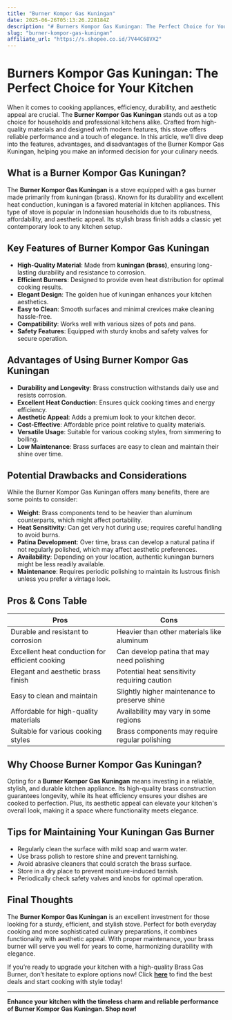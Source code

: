 ```yaml
---
title: "Burner Kompor Gas Kuningan"
date: 2025-06-26T05:13:26.228184Z
description: "# Burners Kompor Gas Kuningan: The Perfect Choice for Your Kitchen..."
slug: "burner-kompor-gas-kuningan"
affiliate_url: "https://s.shopee.co.id/7V44C68VX2"
---
```

# Burners Kompor Gas Kuningan: The Perfect Choice for Your Kitchen

When it comes to cooking appliances, efficiency, durability, and aesthetic appeal are crucial. The **Burner Kompor Gas Kuningan** stands out as a top choice for households and professional kitchens alike. Crafted from high-quality materials and designed with modern features, this stove offers reliable performance and a touch of elegance. In this article, we'll dive deep into the features, advantages, and disadvantages of the Burner Kompor Gas Kuningan, helping you make an informed decision for your culinary needs.

## What is a Burner Kompor Gas Kuningan?

The **Burner Kompor Gas Kuningan** is a stove equipped with a gas burner made primarily from kuningan (brass). Known for its durability and excellent heat conduction, kuningan is a favored material in kitchen appliances. This type of stove is popular in Indonesian households due to its robustness, affordability, and aesthetic appeal. Its stylish brass finish adds a classic yet contemporary look to any kitchen setup.

## Key Features of Burner Kompor Gas Kuningan

- **High-Quality Material**: Made from **kuningan (brass)**, ensuring long-lasting durability and resistance to corrosion.
- **Efficient Burners**: Designed to provide even heat distribution for optimal cooking results.
- **Elegant Design**: The golden hue of kuningan enhances your kitchen aesthetics.
- **Easy to Clean**: Smooth surfaces and minimal crevices make cleaning hassle-free.
- **Compatibility**: Works well with various sizes of pots and pans.
- **Safety Features**: Equipped with sturdy knobs and safety valves for secure operation.

## Advantages of Using Burner Kompor Gas Kuningan

- **Durability and Longevity**: Brass construction withstands daily use and resists corrosion.
- **Excellent Heat Conduction**: Ensures quick cooking times and energy efficiency.
- **Aesthetic Appeal**: Adds a premium look to your kitchen decor.
- **Cost-Effective**: Affordable price point relative to quality materials.
- **Versatile Usage**: Suitable for various cooking styles, from simmering to boiling.
- **Low Maintenance**: Brass surfaces are easy to clean and maintain their shine over time.

## Potential Drawbacks and Considerations

While the Burner Kompor Gas Kuningan offers many benefits, there are some points to consider:

- **Weight**: Brass components tend to be heavier than aluminum counterparts, which might affect portability.
- **Heat Sensitivity**: Can get very hot during use; requires careful handling to avoid burns.
- **Patina Development**: Over time, brass can develop a natural patina if not regularly polished, which may affect aesthetic preferences.
- **Availability**: Depending on your location, authentic kuningan burners might be less readily available.
- **Maintenance**: Requires periodic polishing to maintain its lustrous finish unless you prefer a vintage look.

## Pros & Cons Table

| Pros                                                      | Cons                                                      |
|-----------------------------------------------------------|-----------------------------------------------------------|
| Durable and resistant to corrosion                       | Heavier than other materials like aluminum               |
| Excellent heat conduction for efficient cooking        | Can develop patina that may need polishing               |
| Elegant and aesthetic brass finish                      | Potential heat sensitivity requiring caution           |
| Easy to clean and maintain                              | Slightly higher maintenance to preserve shine          |
| Affordable for high-quality materials                     | Availability may vary in some regions                    |
| Suitable for various cooking styles                       | Brass components may require regular polishing         |

## Why Choose Burner Kompor Gas Kuningan?

Opting for a **Burner Kompor Gas Kuningan** means investing in a reliable, stylish, and durable kitchen appliance. Its high-quality brass construction guarantees longevity, while its heat efficiency ensures your dishes are cooked to perfection. Plus, its aesthetic appeal can elevate your kitchen's overall look, making it a space where functionality meets elegance.

## Tips for Maintaining Your Kuningan Gas Burner

- Regularly clean the surface with mild soap and warm water.
- Use brass polish to restore shine and prevent tarnishing.
- Avoid abrasive cleaners that could scratch the brass surface.
- Store in a dry place to prevent moisture-induced tarnish.
- Periodically check safety valves and knobs for optimal operation.

## Final Thoughts

The **Burner Kompor Gas Kuningan** is an excellent investment for those looking for a sturdy, efficient, and stylish stove. Perfect for both everyday cooking and more sophisticated culinary preparations, it combines functionality with aesthetic appeal. With proper maintenance, your brass burner will serve you well for years to come, harmonizing durability with elegance.

If you’re ready to upgrade your kitchen with a high-quality Brass Gas Burner, don’t hesitate to explore options now! Click **[here](https://s.shopee.co.id/7V44C68VX2)** to find the best deals and start cooking with style today!

---

**Enhance your kitchen with the timeless charm and reliable performance of Burner Kompor Gas Kuningan. Shop now!**